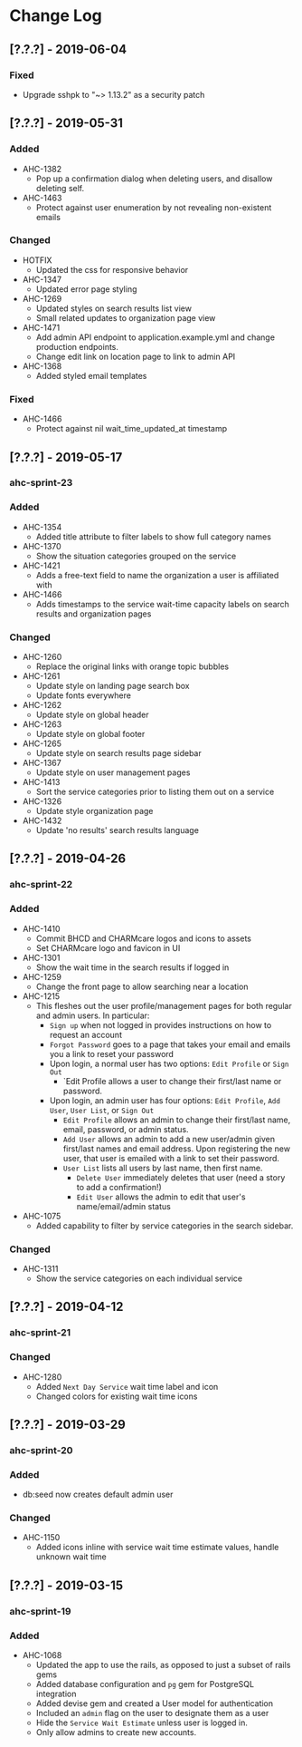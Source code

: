 # Change Log

## [?.?.?] - 2019-06-04
### Fixed
  - Upgrade sshpk to "~> 1.13.2" as a security patch

## [?.?.?] - 2019-05-31
### Added
  - AHC-1382
    - Pop up a confirmation dialog when deleting users, and disallow deleting self.
  - AHC-1463
    - Protect against user enumeration by not revealing non-existent emails
### Changed
  - HOTFIX
    - Updated the css for responsive behavior
  - AHC-1347
    - Updated error page styling
  - AHC-1269
    - Updated styles on search results list view
    - Small related updates to organization page view
  - AHC-1471
    - Add admin API endpoint to application.example.yml and change production endpoints.
    - Change edit link on location page to link to admin API
  - AHC-1368
    - Added styled email templates
### Fixed
  - AHC-1466
    - Protect against nil wait_time_updated_at timestamp

## [?.?.?] - 2019-05-17
### ahc-sprint-23
### Added
  - AHC-1354
    - Added title attribute to filter labels to show full category names
  - AHC-1370
    - Show the situation categories grouped on the service
  - AHC-1421
    - Adds a free-text field to name the organization a user is affiliated with
  - AHC-1466
    - Adds timestamps to the service wait-time capacity labels on search results and organization pages
### Changed
  - AHC-1260
    - Replace the original links with orange topic bubbles
  - AHC-1261
    - Update style on landing page search box
    - Update fonts everywhere
  - AHC-1262
    - Update style on global header
  - AHC-1263
    - Update style on global footer
  - AHC-1265
    - Update style on search results page sidebar
  - AHC-1367
    - Update style on user management pages
  - AHC-1413
    - Sort the service categories prior to listing them out on a service
  - AHC-1326
    - Update style organization page
  - AHC-1432
    - Update 'no results' search results language

## [?.?.?] - 2019-04-26
### ahc-sprint-22
### Added
  - AHC-1410
    - Commit BHCD and CHARMcare logos and icons to assets
    - Set CHARMcare logo and favicon in UI
  - AHC-1301
    - Show the wait time in the search results if logged in
  - AHC-1259
    - Change the front page to allow searching near a location
  - AHC-1215
    - This fleshes out the user profile/management pages for both regular and admin users. In particular:
      - `Sign up` when not logged in provides instructions on how to request an account
      - `Forgot Password` goes to a page that takes your email and emails you a link to reset your password
      - Upon login, a normal user has two options: `Edit Profile` or `Sign Out`
        - `Edit Profile allows a user to change their first/last name or password.
      - Upon login, an admin user has four options: `Edit Profile`, `Add User`, `User List`, or `Sign Out`
        - `Edit Profile` allows an admin to change their first/last name, email, password, or admin status.
        - `Add User` allows an admin to add a new user/admin given first/last names and email address. Upon registering the new user, that user is emailed with a link to set their password.
        - `User List` lists all users by last name, then first name.
          - `Delete User` immediately deletes that user (need a story to add a confirmation!)
          - `Edit User` allows the admin to edit that user's name/email/admin status
  - AHC-1075
    - Added capability to filter by service categories in the search sidebar.
### Changed
  - AHC-1311
    - Show the service categories on each individual service

## [?.?.?] - 2019-04-12
### ahc-sprint-21
### Changed
  - AHC-1280
    - Added `Next Day Service` wait time label and icon
    - Changed colors for existing wait time icons

## [?.?.?] - 2019-03-29
### ahc-sprint-20
### Added
  - db:seed now creates default admin user
### Changed
  - AHC-1150
    - Added icons inline with service wait time estimate values, handle unknown wait time

## [?.?.?] - 2019-03-15
### ahc-sprint-19
### Added
 - AHC-1068
    - Updated the app to use the rails, as opposed to just a subset of rails gems
    - Added database configuration and `pg` gem for PostgreSQL integration
    - Added devise gem and created a User model for authentication
    - Included an `admin` flag on the user to designate them as a user
    - Hide the `Service Wait Estimate` unless user is logged in.
    - Only allow admins to create new accounts.

